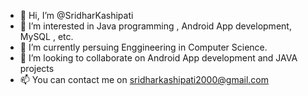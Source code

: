 - 👋 Hi, I’m @SridharKashipati
- 👀 I’m interested in Java programming , Android App development, MySQL , etc.
- 🌱 I’m currently persuing Enggineering in Computer Science.
- 💞️ I’m looking to collaborate on Android App development and JAVA projects
- 📫 You can contact me on sridharkashipati2000@gmail.com

<!---
SridharKashipati/SridharKashipati is a ✨ special ✨ repository because its `README.md` (this file) appears on your GitHub profile.
You can click the Preview link to take a look at your changes.
--->
